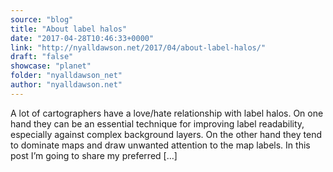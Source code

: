 ```yaml
---
source: "blog"
title: "About label halos"
date: "2017-04-28T10:46:33+0000"
link: "http://nyalldawson.net/2017/04/about-label-halos/"
draft: "false"
showcase: "planet"
folder: "nyalldawson_net"
author: "nyalldawson.net"
---
```


A lot of cartographers have a love/hate relationship with label halos. On one hand they can be an essential technique for improving label readability, especially against complex background layers. On the other hand they tend to dominate maps and draw unwanted attention to the map labels. In this post I&#8217;m going to share my preferred [&#8230;]
